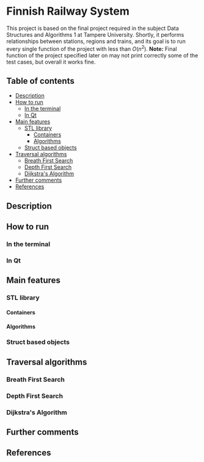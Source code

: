 # Finnish Railway System
This project is based on the final project required in the subject Data Structures and Algorithms 1 at Tampere University. Shortly, it performs relationships between stations, regions and trains, and its goal is to run every single function of the project with less than $O(n^2)$.
**Note:** Final function of the project specified later on may not print correctly some of the test cases, but overall it works fine.

## Table of contents
- [Description]()
- [How to run]()
	- [In the terminal]()
	- [In Qt]()
- [Main features]()
	- [STL library]()
		- [Containers]()
		- [Algorithms]()
	- [Struct based objects]()
- [Traversal algorithms]()
	- [Breath First Search]()
	- [Depth First Search]()
	- [Dijkstra's Algorithm]()
- [Further comments]()
- [References]()

## Description
## How to run
### In the terminal
### In Qt
## Main features
### STL library
#### Containers
#### Algorithms
### Struct based objects
## Traversal algorithms
### Breath First Search
### Depth First Search
### Dijkstra's Algorithm
## Further comments
## References
